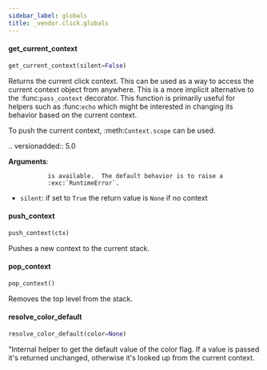 ```yaml
---
sidebar_label: globals
title: _vendor.click.globals
---
```


#### get\_current\_context

```python
get_current_context(silent=False)
```

Returns the current click context.  This can be used as a way to
access the current context object from anywhere.  This is a more implicit
alternative to the :func:`pass_context` decorator.  This function is
primarily useful for helpers such as :func:`echo` which might be
interested in changing its behavior based on the current context.

To push the current context, :meth:`Context.scope` can be used.

.. versionadded:: 5.0

**Arguments**:

               is available.  The default behavior is to raise a
               :exc:`RuntimeError`.
- `silent`: if set to `True` the return value is `None` if no context

#### push\_context

```python
push_context(ctx)
```

Pushes a new context to the current stack.

#### pop\_context

```python
pop_context()
```

Removes the top level from the stack.

#### resolve\_color\_default

```python
resolve_color_default(color=None)
```

&quot;Internal helper to get the default value of the color flag.  If a
value is passed it&#x27;s returned unchanged, otherwise it&#x27;s looked up from
the current context.

